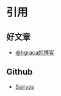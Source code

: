 # 引用

## 好文章

* [@hgraca的博客](https://herbertograca.com/)

## Github

* [Sairyss](https://github.com/Sairyss)
